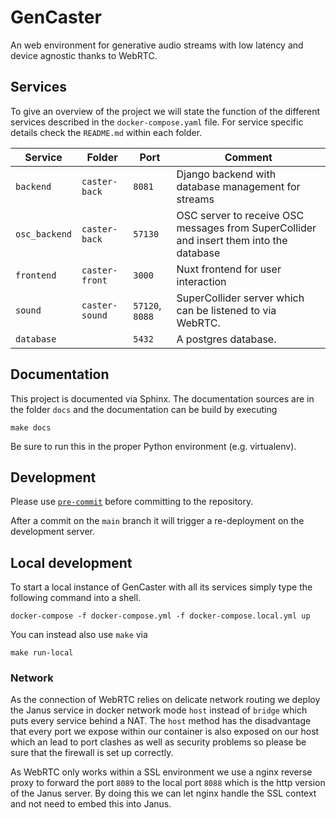 # GenCaster

An web environment for generative audio streams with low latency and device agnostic thanks to WebRTC.

## Services

To give an overview of the project we will state the function of the different services described in the `docker-compose.yaml` file.
For service specific details check the `README.md` within each folder.

Service | Folder | Port | Comment
--- | --- | --- | ---
`backend` | `caster-back` | `8081` | Django backend with database management for streams
`osc_backend` | `caster-back` | `57130` | OSC server to receive OSC messages from SuperCollider and insert them into the database
`frontend` | `caster-front` | `3000` | Nuxt frontend for user interaction
`sound` | `caster-sound` | `57120`, `8088` | SuperCollider server which can be listened to via WebRTC.
`database` | | `5432` | A postgres database.

## Documentation

This project is documented via Sphinx.
The documentation sources are in the folder `docs` and the documentation
can be build by executing

```shell
make docs
```

Be sure to run this in the proper Python environment (e.g. virtualenv).

## Development

Please use [`pre-commit`](https://pre-commit.com/) before committing to the repository.

After a commit on the `main` branch it will trigger a re-deployment on the development server.

## Local development

To start a local instance of GenCaster with all its services simply type the following command into a shell.

```shell
docker-compose -f docker-compose.yml -f docker-compose.local.yml up
```

You can instead also use `make` via

```shell
make run-local
```

### Network

As the connection of WebRTC relies on delicate network routing we deploy the Janus service in docker network mode `host` instead of `bridge` which puts every service behind a NAT.
The `host` method has the disadvantage that every port we expose within our container is also exposed on our host which an lead to port clashes as well as security problems so please be sure that the firewall is set up correctly.

As WebRTC only works within a SSL environment we use a nginx reverse proxy to forward the port `8089` to the local port `8088` which is the http version of the Janus server.
By doing this we can let nginx handle the SSL context and not need to embed this into Janus.
